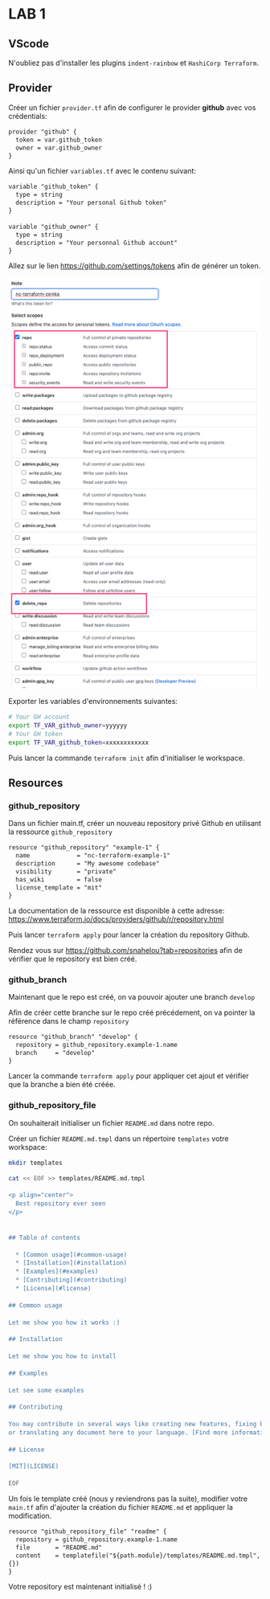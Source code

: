 # LAB 1

## VScode 

N'oubliez pas d'installer les plugins `indent-rainbow` et `HashiCorp Terraform`.


## Provider

Créer un fichier `provider.tf` afin de configurer le provider **github** avec vos crédentials:

```hcl
provider "github" {
  token = var.github_token
  owner = var.github_owner
}
```

Ainsi qu'un fichier `variables.tf` avec le contenu suivant:

```hcl
variable "github_token" {
  type = string
  description = "Your personal Github token"
}

variable "github_owner" {
  type = string
  description = "Your personnal Github account"
}
```

Allez sur le lien <https://github.com/settings/tokens> afin de générer un token.

![GH Token](gh-token.png)

Exporter les variables d'environnements suivantes:

```bash
# Your GH account
export TF_VAR_github_owner=yyyyyy
# Your GH token
export TF_VAR_github_token=xxxxxxxxxxxx
```

Puis lancer la commande `terraform init` afin d'initialiser le workspace.

## Resources

### github_repository

Dans un fichier main.tf, créer un nouveau repository privé Github en utilisant la ressource `github_repository`

```hcl
resource "github_repository" "example-1" {
  name             = "nc-terraform-example-1"
  description      = "My awesome codebase"
  visibility       = "private"
  has_wiki         = false
  license_template = "mit"
}

```

La documentation de la ressource est disponible à cette adresse: <https://www.terraform.io/docs/providers/github/r/repository.html>

Puis lancer `terraform apply` pour lancer la création du repository Github.

Rendez vous sur <https://github.com/snahelou?tab=repositories> afin de vérifier que le repository est bien créé.

### github_branch

Maintenant que le repo est créé, on va pouvoir ajouter une branch `develop`

Afin de créer cette branche sur le repo créé précédement, on va pointer la référence dans le champ `repository`

```hcl
resource "github_branch" "develop" {
  repository = github_repository.example-1.name
  branch     = "develop"
}
```

Lancer la commande `terraform apply` pour appliquer cet ajout et vérifier que la branche a bien été créée.

### github_repository_file

On souhaiterait initialiser un fichier `README.md` dans notre repo.

Créer un fichier `README.md.tmpl` dans un répertoire `templates`  votre workspace:

```bash
mkdir templates
```

```bash
cat << EOF >> templates/README.md.tmpl

<p align="center">
  Best repository ever seen
</p>


## Table of contents

  * [Common usage](#common-usage)
  * [Installation](#installation)
  * [Examples](#examples)
  * [Contributing](#contributing)
  * [License](#license)

## Common usage

Let me show you how it works :)

## Installation

Let me show you how to install

## Examples

Let see some examples

## Contributing

You may contribute in several ways like creating new features, fixing bugs, improving documentation and examples
or translating any document here to your language. [Find more information in CONTRIBUTING.md](CONTRIBUTING.md).

## License

[MIT](LICENSE)

EOF
```

Un fois le template créé (nous y reviendrons pas la suite), modifier votre `main.tf` afin d'ajouter la création du fichier `README.md` et appliquer la modification.

```hcl
resource "github_repository_file" "readme" {
  repository = github_repository.example-1.name
  file       = "README.md"
  content    = templatefile("${path.module}/templates/README.md.tmpl", {})
}
```

Votre repository est maintenant initialisé ! :)
